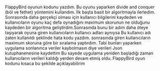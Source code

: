 FlappyBird oyunun kodunu yazdım. Bu oyunu yaparken divide and conquer (böl ve fethet) yöntemini kullandım. 
İlk başta basit bir algoritmayla ilerledim. Sonrasında daha gerçekçi olması için kullanıcı bilgilerini kaydeden ve kullanıcıların oyunu kaç defa oynadığını maximum skorunun ne olduğunu kaydeden bir 
algoritma geliştirdim.Sonrasında bunu bir adım daha öteye taşıyarak oyuna giren kullanıcıların kullanıcı adları aynıysa  Bu kullanıcı adı zaten kullanıldı şeklinde hata kodu yazdım.
sonrasında giren kullanıcıların maximum skoruna göre bir sıralama yaptırdım. Tabi bunları yaparken uygulama sonlanınca veriler kaybolmasın diye verileri Json kutuphanenesine kaydettim 
Bu sayede uygulama yeniden başladığı zaman kullanıcıların verileri kaldığı yerden devam etmiş oldu. FlappyBird oyun kodunu kısaca bu şekilde açıklayabilirim
